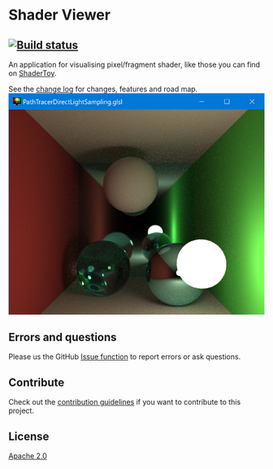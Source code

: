 # Shader Viewer

[![Build status](https://ci.appveyor.com/api/projects/status/tnkhegkpjy5vyf6s?svg=true)](https://ci.appveyor.com/project/danielscherzer/shaderviewer)
---------------------------------------

An application for visualising pixel/fragment shader, like those you can find on [ShaderToy](https://www.shadertoy.com/).

See the [change log](CHANGELOG.md) for changes, features and road map.
![Shaderviewer](ShaderViewer.png)


## Errors and questions
Please us the GitHub [Issue function](https://github.com/danielscherzer/ShaderViewer/issues/new) to report errors or ask questions.

## Contribute
Check out the [contribution guidelines](CONTRIBUTING.md) if you want to contribute to this project.

## License
[Apache 2.0](http://www.apache.org/licenses/LICENSE-2.0)